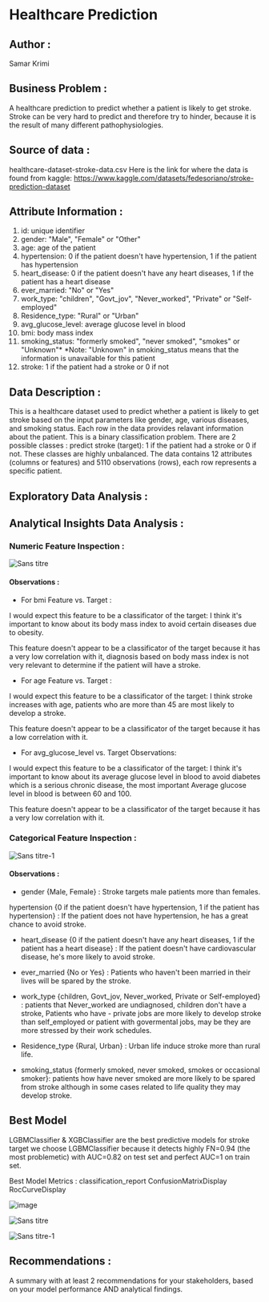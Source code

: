 # Healthcare Prediction
## Author : 
Samar Krimi
## Business Problem :
A healthcare prediction to predict whether a patient is likely to get stroke. Stroke can be very hard to predict and therefore try to hinder, because it is the result of many different pathophysiologies.
## Source of data : 
healthcare-dataset-stroke-data.csv
Here is the link for where the data is found from kaggle: https://www.kaggle.com/datasets/fedesoriano/stroke-prediction-dataset
  ## Attribute Information :
1) id: unique identifier
2) gender: "Male", "Female" or "Other"
3) age: age of the patient
4) hypertension: 0 if the patient doesn't have hypertension, 1 if the patient has hypertension
5) heart_disease: 0 if the patient doesn't have any heart diseases, 1 if the patient has a heart disease
6) ever_married: "No" or "Yes"
7) work_type: "children", "Govt_jov", "Never_worked", "Private" or "Self-employed"
8) Residence_type: "Rural" or "Urban"
9) avg_glucose_level: average glucose level in blood
10) bmi: body mass index
11) smoking_status: "formerly smoked", "never smoked", "smokes" or "Unknown"*
*Note: "Unknown" in smoking_status means that the information is unavailable for this patient
12) stroke: 1 if the patient had a stroke or 0 if not
## Data Description : 
This is a healthcare dataset used to predict whether a patient is likely to get stroke based on the input parameters like gender, age, various diseases, and smoking status. Each row in the data provides relavant information about the patient. This is a binary classification problem.
There are 2 possible classes : predict stroke (target): 1 if the patient had a stroke or 0 if not. These classes are highly unbalanced.
The data contains 12 attributes (columns or features) and 5110 observations (rows), each row represents a specific patient. 
## Exploratory Data Analysis :

## Analytical Insights Data Analysis :

### Numeric Feature Inspection :

![Sans titre](https://github.com/SamarKri/Project-2/assets/136517111/c37d16c0-6170-4577-9ed2-1ccfa4d10fc2)

#### Observations :

- For bmi Feature vs. Target :

I would expect this feature to be a classificator of the target: I think it's important to know about its body mass index to avoid certain diseases due to obesity.

This feature doesn't appear to be a classificator of the target because it has a very low correlation with it, diagnosis based on body mass index is not very relevant to determine if the patient will have a stroke.

- For age Feature vs. Target :

I would expect this feature to be a classificator of the target: I think stroke increases with age, patients who are more than 45 are most likely to develop a stroke.

This feature doesn't appear to be a classificator of the target because it has a low correlation with it.

- For avg_glucose_level vs. Target Observations:

I would expect this feature to be a classificator of the target: I think it's important to know about its average glucose level in blood to avoid diabetes which is a serious chronic disease, the most important Average glucose level in blood is between 60 and 100.

This feature doesn't appear to be a classificator of the target because it has a very low correlation with it.


### Categorical Feature Inspection :

![Sans titre-1](https://github.com/SamarKri/Project-2/assets/136517111/48b9e494-08ae-4f76-943b-f9e932c32463)

#### Observations : 

- gender {Male, Female} : Stroke targets male patients more than females.
  
hypertension {0 if the patient doesn't have hypertension, 1 if the patient has hypertension} : If the patient does not have hypertension, he has a great chance to avoid stroke.

- heart_disease {0 if the patient doesn't have any heart diseases, 1 if the patient has a heart disease} : If the patient doesn't have cardiovascular disease, he's more likely to avoid stroke.
  
- ever_married {No or Yes} : Patients who haven't been married in their lives will be spared by the stroke.
  
- work_type {children, Govt_jov, Never_worked, Private or Self-employed} : patients that Never_worked are undiagnosed, children don't have a stroke, Patients who have - private jobs are more likely to develop stroke than self_employed or patient with govermental jobs, may be they are more stressed by their work schedules.
  
- Residence_type {Rural, Urban} : Urban life induce stroke more than rural life.
  
- smoking_status {formerly smoked, never smoked, smokes or occasional smoker}: patients how have never smoked are more likely to be spared from stroke although in some cases related to life quality they may develop stroke.

## Best Model 
LGBMClassifier & XGBClassifier are the best predictive models for stroke target we choose LGBMClassifier because it detects highly FN=0.94 (the most problemetic) with AUC=0.82 on test set and perfect AUC=1 on train set.

Best Model Metrics :
classification_report 
ConfusionMatrixDisplay
RocCurveDisplay

![image](https://github.com/SamarKri/Project-2/assets/136517111/fe91a626-3da8-45e9-bc17-d931d6c56301)


![Sans titre](https://github.com/SamarKri/Project-2/assets/136517111/18d21984-f2b0-4b55-9bbf-e69262c89261)

![Sans titre-1](https://github.com/SamarKri/Project-2/assets/136517111/7da09430-44cd-4544-b4fc-414f4a022b1f)



## Recommendations :
A summary with at least 2 recommendations for your stakeholders, based on your model performance AND analytical findings.
